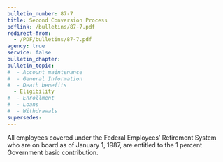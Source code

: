 ```yaml
---
bulletin_number: 87-7
title: Second Conversion Process
pdflink: /bulletins/87-7.pdf
redirect-from:
  - /PDF/bulletins/87-7.pdf
agency: true
service: false
bulletin_chapter:
bulletin_topic:
#  - Account maintenance
#  - General Information
#  - Death benefits
  - Eligibility
#  - Enrollment
#  - Loans
#  - Withdrawals
supersedes:
---
```


All employees covered under the Federal Employees&#8217; Retirement System who are on board as of January 1, 1987, are entitled to the 1 percent Government basic contribution.

